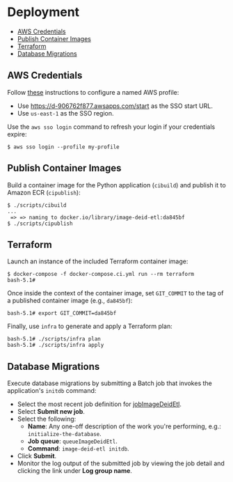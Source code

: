 # Deployment

- [AWS Credentials](#aws-credentials)
- [Publish Container Images](#publish-container-images)
- [Terraform](#terraform)
- [Database Migrations](#database-migrations)

## AWS Credentials

Follow [these](https://docs.aws.amazon.com/cli/latest/userguide/cli-configure-sso.html#sso-configure-profile) instructions to configure a named AWS profile:

- Use https://d-906762f877.awsapps.com/start as the SSO start URL.
- Use `us-east-1` as the SSO region.

Use the `aws sso login` command to refresh your login if your credentials expire:

```console
$ aws sso login --profile my-profile
```

## Publish Container Images

Build a container image for the Python application (`cibuild`) and publish it to Amazon ECR (`cipublish`):

```console
$ ./scripts/cibuild
...
 => => naming to docker.io/library/image-deid-etl:da845bf
$ ./scripts/cipublish
```

## Terraform

Launch an instance of the included Terraform container image:

```console
$ docker-compose -f docker-compose.ci.yml run --rm terraform
bash-5.1#
```

Once inside the context of the container image, set `GIT_COMMIT` to the tag of a published container image (e.g., `da845bf`):

```console
bash-5.1# export GIT_COMMIT=da845bf
```

Finally, use `infra` to generate and apply a Terraform plan:

```console
bash-5.1# ./scripts/infra plan
bash-5.1# ./scripts/infra apply
```

## Database Migrations

Execute database migrations by submitting a Batch job that invokes the application's `initdb` command:

- Select the most recent job definition for [jobImageDeidEtl](https://console.aws.amazon.com/batch/home?region=us-east-1#job-definition).
- Select **Submit new job**.
- Select the following:
  - **Name**: Any one-off description of the work you're performing, e.g.: `initialize-the-database`.
  - **Job queue**: `queueImageDeidEtl`.
  - **Command**: `image-deid-etl initdb`.
- Click **Submit**.
- Monitor the log output of the submitted job by viewing the job detail and clicking the link under **Log group name**.
